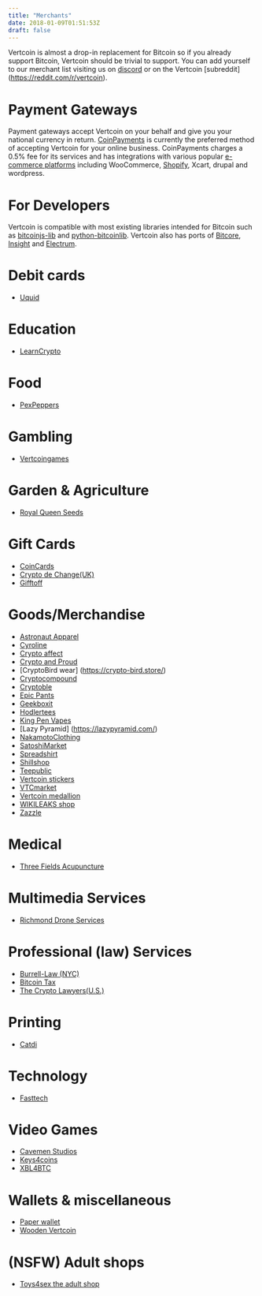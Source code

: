 ```yaml
---
title: "Merchants"
date: 2018-01-09T01:51:53Z
draft: false
---
```


Vertcoin is almost a drop-in replacement for Bitcoin so if you already support Bitcoin, Vertcoin should be trivial to support. You can add yourself to our merchant list visiting us on [discord](https://discord.gg/vertcoin) or on the Vertcoin [subreddit] (https://reddit.com/r/vertcoin).


# Payment Gateways

Payment gateways accept Vertcoin on your behalf and give you your national currency in return. <a href="https://www.coinpayments.net/" target="_blank">CoinPayments</a> is currently the preferred method of accepting Vertcoin for your online business. CoinPayments charges a 0.5% fee for its services and has integrations with various popular <a href="https://www.coinpayments.net/merchant-tools-plugins" target="_blank">e-commerce platforms</a> including WooCommerce, <a href="https://www.coinpayments.net/shopify/" target="_blank">Shopify</a>, Xcart, drupal and wordpress.

# For Developers

Vertcoin is compatible with most existing libraries intended for Bitcoin such as <a href="https://github.com/bitcoinjs/bitcoinjs-lib" target="_blank">bitcoinjs-lib</a> and <a href="https://github.com/petertodd/python-bitcoinlib" target="_blank">python-bitcoinlib</a>. Vertcoin also has ports of <a href="https://github.com/vertcoin-project/vertcore" target="_blank">Bitcore</a>, <a href="https://insight.vertcoin.org" target="_blank">Insight</a> and <a href="https://github.com/kyuupichan/electrumx" target="_blank">Electrum</a>.




# Debit cards
* [Uquid](https://uquid.com/altcoin-debit-card)

# Education
* [LearnCrypto](https://learncrypto.io/)

# Food
* [PexPeppers](https://www.pexpeppers.com/)

# Gambling
* [Vertcoingames](https://vertcoingames.com/)

# Garden & Agriculture
* [Royal Queen Seeds](https://www.royalqueenseeds.com/)

# Gift Cards
* [CoinCards](https://coincards.ca/)
* [Crypto de Change(UK)](https://www.cryptodechange.com/?currency=vtc)
* [Gifftoff](https://giftoff.com/)

# Goods/Merchandise
* [Astronaut Apparel](https://astronautapparel.com/)
* [Cyroline](https://www.cyroline.de/)
* [Crypto affect](https://www.cryptoaffect.com/collections/vertcoin-merchandise-apparel-and-gifts)
* [Crypto and Proud](https://www.cryptoandproud.com/)
* [CryptoBird wear] (https://crypto-bird.store/)
* [Cryptocompound](https://www.cryptocompound.com/collections/vertcoin)
* [Cryptoble](https://cryptoble.win/)
* [Epic Pants](https://epicpants.com/)
* [Geekboxit](https://geekboxit.com/product/vertcoin-t-shirt/)
* [Hodlertees](http://hodlertees.com/)
* [King Pen Vapes](http://KingPenVapes.com)
* [Lazy Pyramid] (https://lazypyramid.com/)
* [NakamotoClothing](https://nakamotoclothingco.com/collections/vertcoin)
* [SatoshiMarket](https://satoshimarket.io/)
* [Spreadshirt](https://shop.spreadshirt.com/vertcoinmerch/)
* [Shillshop](https://www.shillshop.com/stickers)
* [Teepublic](https://www.teepublic.com/t-shirt/1891587-vertcoin-crypto)
* [Vertcoin stickers](http://redbubble.com/de/shop/vertcoin+stickers)
* [VTCmarket](https://vtcmarket.com)
* [Vertcoin medallion](http://jzzsxm.ecwid.com)
* [WIKILEAKS shop](https://wikileaks.shop)
* [Zazzle](https://www.zazzle.com/vertcoin+tshirts)

# Medical
* [Three Fields Acupuncture](http://www.threefieldsacupuncture.com/)
 
# Multimedia Services
* [Richmond Drone Services](http://www.richmonddroneservices.com/)

# Professional (law) Services
* [Burrell-Law (NYC)](https://burrell-law.com/)
* [Bitcoin Tax](https://bitcoin.tax/)
* [The Crypto Lawyers(U.S.)](https://thecryptolawyers.com/)

# Printing
* [Catdi](https://www.catdi.com/)

# Technology
* [Fasttech](https://www.fasttech.com/)

# Video Games
* [Cavemen Studios](http://www.cavemenstudios.com/index.php#games)
* [Keys4coins](https://www.keys4coins.com/)
* [XBL4BTC](https://xbl4btc.com)

# Wallets & miscellaneous
* [Paper wallet](https://www.reddit.com/r/vertcoin/comments/6ywwjg/i_designed_vertcoin_public_and_private_wallets/)
* [Wooden Vertcoin](https://www.etsy.com/listing/568026663/custom-etched-wooden-vertcoin-with-your?ga_order=most_relevant&amp;ga_search_type=all&amp;ga_view_type=gallery&amp;ga_search_query=vertcoin&amp;ref=s)

# (NSFW) Adult shops
* [Toys4sex  the adult shop ](http://toys4sex.com.au/)

